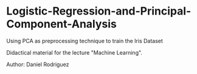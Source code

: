 # Logistic-Regression-and-Principal-Component-Analysis
Using PCA as preprocessing technique to train the Iris Dataset

Didactical material for the lecture "Machine Learning".

Author: Daniel Rodriguez
